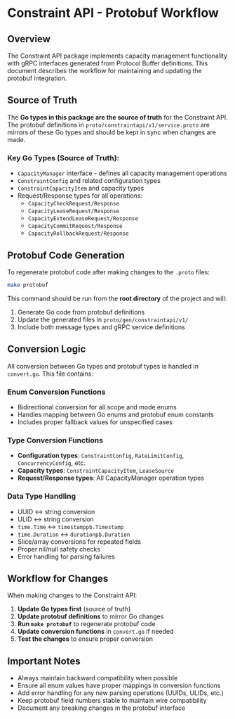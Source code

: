 # Constraint API - Protobuf Workflow

## Overview

The Constraint API package implements capacity management functionality with gRPC interfaces generated from Protocol Buffer definitions. This document describes the workflow for maintaining and updating the protobuf integration.

## Source of Truth

The **Go types in this package are the source of truth** for the Constraint API. The protobuf definitions in `proto/constraintapi/v1/service.proto` are mirrors of these Go types and should be kept in sync when changes are made.

### Key Go Types (Source of Truth):
- `CapacityManager` interface - defines all capacity management operations
- `ConstraintConfig` and related configuration types
- `ConstraintCapacityItem` and capacity types
- Request/Response types for all operations:
  - `CapacityCheckRequest/Response`
  - `CapacityLeaseRequest/Response` 
  - `CapacityExtendLeaseRequest/Response`
  - `CapacityCommitRequest/Response`
  - `CapacityRollbackRequest/Response`

## Protobuf Code Generation

To regenerate protobuf code after making changes to the `.proto` files:

```bash
make protobuf
```

This command should be run from the **root directory** of the project and will:
1. Generate Go code from protobuf definitions
2. Update the generated files in `proto/gen/constraintapi/v1/`
3. Include both message types and gRPC service definitions

## Conversion Logic

All conversion between Go types and protobuf types is handled in `convert.go`. This file contains:

### Enum Conversion Functions
- Bidirectional conversion for all scope and mode enums
- Handles mapping between Go enums and protobuf enum constants
- Includes proper fallback values for unspecified cases

### Type Conversion Functions
- **Configuration types**: `ConstraintConfig`, `RateLimitConfig`, `ConcurrencyConfig`, etc.
- **Capacity types**: `ConstraintCapacityItem`, `LeaseSource`
- **Request/Response types**: All CapacityManager operation types

### Data Type Handling
- UUID ↔ string conversion
- ULID ↔ string conversion
- `time.Time` ↔ `timestamppb.Timestamp`
- `time.Duration` ↔ `durationpb.Duration`
- Slice/array conversions for repeated fields
- Proper nil/null safety checks
- Error handling for parsing failures

## Workflow for Changes

When making changes to the Constraint API:

1. **Update Go types first** (source of truth)
2. **Update protobuf definitions** to mirror Go changes
3. **Run `make protobuf`** to regenerate protobuf code
4. **Update conversion functions** in `convert.go` if needed
5. **Test the changes** to ensure proper conversion

## Important Notes

- Always maintain backward compatibility when possible
- Ensure all enum values have proper mappings in conversion functions
- Add error handling for any new parsing operations (UUIDs, ULIDs, etc.)
- Keep protobuf field numbers stable to maintain wire compatibility
- Document any breaking changes in the protobuf interface